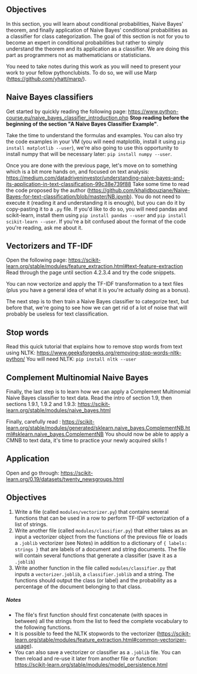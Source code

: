 ## Objectives

In this section, you will learn about conditional probabilities, Naive Bayes' theorem, and finally application of Naive Bayes' conditional probabilities as a classifier for class categorization.
The goal of this section is not for you to become an expert in conditional probabilities but rather to simply understand the theorem and its application as a classifier. We are doing this part as programmers not as mathematicians or statisticians.

You need to take notes during this work as you will need to present your work to your fellow pythonclubists. To do so, we will use Marp (https://github.com/yhatt/marp/).

## Naive Bayes classifiers

Get started by quickly reading the following page: https://www.python-course.eu/naive_bayes_classifier_introduction.php
**Stop reading before the beginning of the section "A Naive Bayes Classifier Example"**.

Take the time to understand the formulas and examples. You can also try the code examples in your VM (you will need matplotlib, install it using `pip install matplotlib --user`), we're also going to use this opportunity to install numpy that will be necessary later: `pip install numpy --user`.

Once you are done with the previous page, let's move on to something which is a bit more hands on, and focused on text analysis: https://medium.com/datadriveninvestor/understanding-naive-bayes-and-its-application-in-text-classification-99c38e739f88
Take some time to read the code proposed by the author (https://github.com/khalidbouziane/Naive-Bayes-for-text-classification/blob/master/NB.ipynb). You do not need to execute it (reading it and understanding it is enough), but you can do it by copy-pasting it to a `.py` file. If you'd like to do so, you will need pandas and scikit-learn, install them using `pip install pandas --user` and `pip install scikit-learn --user`.
If you're a bit confused about the format of the code you're reading, ask me about it.

## Vectorizers and TF-IDF

Open the following page: https://scikit-learn.org/stable/modules/feature_extraction.html#text-feature-extraction
Read through the page until section 4.2.3.4 and try the code snippets.

You can now vectorize and apply the TF-IDF transformation to a text files (plus you have a general idea of what it is you're actually doing as a bonus).

The next step is to then train a Naive Bayes classifier to categorize text, but before that, we're going to see how we can get rid of a lot of noise that will probably be useless for text classification.

## Stop words

Read this quick tutorial that explains how to remove stop words from text using NLTK: https://www.geeksforgeeks.org/removing-stop-words-nltk-python/
You will need NLTK: `pip install nltk --user`

## Complement Multinomial Naive Bayes

Finally, the last step is to learn how we can apply a Complement Multinomial Naive Bayes classifier to text data.
Read the intro of section 1.9, then sections 1.9.1, 1.9.2 and 1.9.3: https://scikit-learn.org/stable/modules/naive_bayes.html

Finally, carefully read : https://scikit-learn.org/stable/modules/generated/sklearn.naive_bayes.ComplementNB.html#sklearn.naive_bayes.ComplementNB
You should now be able to apply a CMNB to text data, it's time to practice your newly acquired skills !

## Application

Open and go through: https://scikit-learn.org/0.19/datasets/twenty_newsgroups.html

## Objectives

1. Write a file (called `modules/vectorizer.py`) that contains several functions that can be used in a row to perform TF-IDF vectorization of a list of strings.
2. Write another file (called `modules/classifier.py`) that either takes as an input a vectorizer object from the functions of the previous file or loads a `.joblib` vectorizer (see Notes) in addition to a dictionary of `{ labels: strings }` that are labels of a document and string documents. The file will contain several functions that generate a classifier (save it as a `.joblib`)
3. Write another function in the file called `modules/classifier.py` that inputs a `vectorizer.joblib`, a `classifier.joblib` and a string. The functions should output the class (or label) and the probability as a percentage of the document belonging to that class.

##### Notes

* The file's first function should first concatenate (with spaces in between) all the strings from the list to feed the complete vocabulary to the following functions.
* It is possible to feed the NLTK stopwords to the vectorizer (https://scikit-learn.org/stable/modules/feature_extraction.html#common-vectorizer-usage).
* You can also save a vectorizer or classifier as a `.joblib` file. You can then reload and re-use it later from another file or function: https://scikit-learn.org/stable/modules/model_persistence.html





